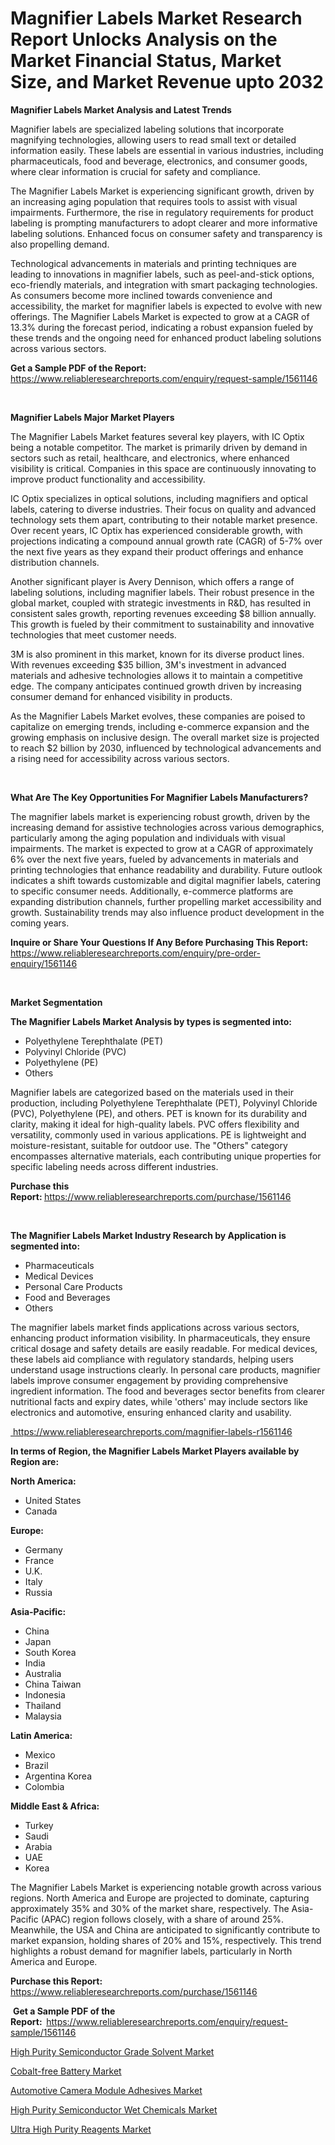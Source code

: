 <p><h1>Magnifier Labels Market Research Report Unlocks Analysis on the Market Financial Status, Market Size, and Market Revenue upto 2032</h1></p><p><strong>Magnifier Labels Market Analysis and Latest Trends</strong></p>
<p><p>Magnifier labels are specialized labeling solutions that incorporate magnifying technologies, allowing users to read small text or detailed information easily. These labels are essential in various industries, including pharmaceuticals, food and beverage, electronics, and consumer goods, where clear information is crucial for safety and compliance.</p><p>The Magnifier Labels Market is experiencing significant growth, driven by an increasing aging population that requires tools to assist with visual impairments. Furthermore, the rise in regulatory requirements for product labeling is prompting manufacturers to adopt clearer and more informative labeling solutions. Enhanced focus on consumer safety and transparency is also propelling demand.</p><p>Technological advancements in materials and printing techniques are leading to innovations in magnifier labels, such as peel-and-stick options, eco-friendly materials, and integration with smart packaging technologies. As consumers become more inclined towards convenience and accessibility, the market for magnifier labels is expected to evolve with new offerings. The Magnifier Labels Market is expected to grow at a CAGR of 13.3% during the forecast period, indicating a robust expansion fueled by these trends and the ongoing need for enhanced product labeling solutions across various sectors.</p></p>
<p><strong>Get a Sample PDF of the Report:&nbsp;</strong> <a href="https://www.reliableresearchreports.com/enquiry/request-sample/1561146?utm_campaign=28&utm_medium=2&utm_source=Github&utm_content=ia&utm_term=01022025&utm_id=magnifier-labels">https://www.reliableresearchreports.com/enquiry/request-sample/1561146</a></p>
<p>&nbsp;</p>
<p><strong>Magnifier Labels Major Market Players</strong></p>
<p><p>The Magnifier Labels Market features several key players, with IC Optix being a notable competitor. The market is primarily driven by demand in sectors such as retail, healthcare, and electronics, where enhanced visibility is critical. Companies in this space are continuously innovating to improve product functionality and accessibility.</p><p>IC Optix specializes in optical solutions, including magnifiers and optical labels, catering to diverse industries. Their focus on quality and advanced technology sets them apart, contributing to their notable market presence. Over recent years, IC Optix has experienced considerable growth, with projections indicating a compound annual growth rate (CAGR) of 5-7% over the next five years as they expand their product offerings and enhance distribution channels.</p><p>Another significant player is Avery Dennison, which offers a range of labeling solutions, including magnifier labels. Their robust presence in the global market, coupled with strategic investments in R&D, has resulted in consistent sales growth, reporting revenues exceeding $8 billion annually. This growth is fueled by their commitment to sustainability and innovative technologies that meet customer needs.</p><p>3M is also prominent in this market, known for its diverse product lines. With revenues exceeding $35 billion, 3M's investment in advanced materials and adhesive technologies allows it to maintain a competitive edge. The company anticipates continued growth driven by increasing consumer demand for enhanced visibility in products.</p><p>As the Magnifier Labels Market evolves, these companies are poised to capitalize on emerging trends, including e-commerce expansion and the growing emphasis on inclusive design. The overall market size is projected to reach $2 billion by 2030, influenced by technological advancements and a rising need for accessibility across various sectors.</p></p>
<p>&nbsp;</p>
<p><strong>What Are The Key Opportunities For Magnifier Labels Manufacturers?</strong></p>
<p><p>The magnifier labels market is experiencing robust growth, driven by the increasing demand for assistive technologies across various demographics, particularly among the aging population and individuals with visual impairments. The market is expected to grow at a CAGR of approximately 6% over the next five years, fueled by advancements in materials and printing technologies that enhance readability and durability. Future outlook indicates a shift towards customizable and digital magnifier labels, catering to specific consumer needs. Additionally, e-commerce platforms are expanding distribution channels, further propelling market accessibility and growth. Sustainability trends may also influence product development in the coming years.</p></p>
<p><strong>Inquire or Share Your Questions If Any Before Purchasing This Report:</strong> <a href="https://www.reliableresearchreports.com/enquiry/pre-order-enquiry/1561146?utm_campaign=28&utm_medium=2&utm_source=Github&utm_content=ia&utm_term=01022025&utm_id=magnifier-labels">https://www.reliableresearchreports.com/enquiry/pre-order-enquiry/1561146</a></p>
<p>&nbsp;</p>
<p><strong>Market Segmentation</strong></p>
<p><strong>The Magnifier Labels Market Analysis by types is segmented into:</strong></p>
<p><ul><li>Polyethylene Terephthalate (PET)</li><li>Polyvinyl Chloride (PVC)</li><li>Polyethylene (PE)</li><li>Others</li></ul></p>
<p><p>Magnifier labels are categorized based on the materials used in their production, including Polyethylene Terephthalate (PET), Polyvinyl Chloride (PVC), Polyethylene (PE), and others. PET is known for its durability and clarity, making it ideal for high-quality labels. PVC offers flexibility and versatility, commonly used in various applications. PE is lightweight and moisture-resistant, suitable for outdoor use. The "Others" category encompasses alternative materials, each contributing unique properties for specific labeling needs across different industries.</p></p>
<p><strong>Purchase this Report:&nbsp;</strong><a href="https://www.reliableresearchreports.com/purchase/1561146?utm_campaign=28&utm_medium=2&utm_source=Github&utm_content=ia&utm_term=01022025&utm_id=magnifier-labels">https://www.reliableresearchreports.com/purchase/1561146</a></p>
<p>&nbsp;</p>
<p><strong>The Magnifier Labels Market Industry Research by Application is segmented into:</strong></p>
<p><ul><li>Pharmaceuticals</li><li>Medical Devices</li><li>Personal Care Products</li><li>Food and Beverages</li><li>Others</li></ul></p>
<p><p>The magnifier labels market finds applications across various sectors, enhancing product information visibility. In pharmaceuticals, they ensure critical dosage and safety details are easily readable. For medical devices, these labels aid compliance with regulatory standards, helping users understand usage instructions clearly. In personal care products, magnifier labels improve consumer engagement by providing comprehensive ingredient information. The food and beverages sector benefits from clearer nutritional facts and expiry dates, while 'others' may include sectors like electronics and automotive, ensuring enhanced clarity and usability.</p></p>
<p><a href="https://www.reliableresearchreports.com/magnifier-labels-r1561146?utm_campaign=28&utm_medium=2&utm_source=Github&utm_content=ia&utm_term=01022025&utm_id=magnifier-labels">&nbsp;https://www.reliableresearchreports.com/magnifier-labels-r1561146</a></p>
<p><strong>In terms of Region, the Magnifier Labels Market Players available by Region are:</strong></p>
<p>
    <p> <strong> North America: </strong>
        <ul>
            <li>United States</li>
            <li>Canada</li>
        </ul>
        </p> 
    <p> <strong> Europe: </strong>
        <ul>
            <li>Germany</li>
            <li>France</li>
            <li>U.K.</li>
            <li>Italy</li>
            <li>Russia</li>
        </ul>
        </p> 
    <p> <strong> Asia-Pacific: </strong>
        <ul>
            <li>China</li>
            <li>Japan</li>
            <li>South Korea</li>
            <li>India</li>
            <li>Australia</li>
            <li>China Taiwan</li>
            <li>Indonesia</li>
            <li>Thailand</li>
            <li>Malaysia</li>
        </ul>
        </p> 
    <p> <strong> Latin America: </strong>
        <ul>
            <li>Mexico</li>
            <li>Brazil</li>
            <li>Argentina Korea</li>
            <li>Colombia</li>
        </ul>
        </p> 
    <p> <strong> Middle East & Africa: </strong>
        <ul>
            <li>Turkey</li>
            <li>Saudi</li>
            <li>Arabia</li>
            <li>UAE</li>
            <li>Korea</li>
        </ul>
    </p>
    </p>
<p><p>The Magnifier Labels Market is experiencing notable growth across various regions. North America and Europe are projected to dominate, capturing approximately 35% and 30% of the market share, respectively. The Asia-Pacific (APAC) region follows closely, with a share of around 25%. Meanwhile, the USA and China are anticipated to significantly contribute to market expansion, holding shares of 20% and 15%, respectively. This trend highlights a robust demand for magnifier labels, particularly in North America and Europe.</p></p>
<p><strong>Purchase this Report: </strong><a href="https://www.reliableresearchreports.com/purchase/1561146?utm_campaign=28&utm_medium=2&utm_source=Github&utm_content=ia&utm_term=01022025&utm_id=magnifier-labels">https://www.reliableresearchreports.com/purchase/1561146</a></p>
<p>&nbsp;<strong>Get a Sample PDF of the Report:&nbsp;&nbsp;</strong><a href="https://www.reliableresearchreports.com/enquiry/request-sample/1561146?utm_campaign=28&utm_medium=2&utm_source=Github&utm_content=ia&utm_term=01022025&utm_id=magnifier-labels">https://www.reliableresearchreports.com/enquiry/request-sample/1561146</a></p>
<p><strong></strong></p>
<p><p><a href="https://github.com/letisharempel95/Market-Research-Report-List-1/blob/main/high-purity-semiconductor-grade-solvent-market.md?utm_campaign=28&utm_medium=2&utm_source=Github&utm_content=ia&utm_term=01022025&utm_id=magnifier-labels">High Purity Semiconductor Grade Solvent Market</a></p><p><a href="https://github.com/lehumiston1971679/Market-Research-Report-List-1/blob/main/cobalt-free-battery-market.md?utm_campaign=28&utm_medium=2&utm_source=Github&utm_content=ia&utm_term=01022025&utm_id=magnifier-labels">Cobalt-free Battery Market</a></p><p><a href="https://github.com/ajatawlasta/Market-Research-Report-List-1/blob/main/automotive-camera-module-adhesives-market.md?utm_campaign=28&utm_medium=2&utm_source=Github&utm_content=ia&utm_term=01022025&utm_id=magnifier-labels">Automotive Camera Module Adhesives Market</a></p><p><a href="https://github.com/semiensamuel72378/Market-Research-Report-List-1/blob/main/high-purity-semiconductor-wet-chemicals-market.md?utm_campaign=28&utm_medium=2&utm_source=Github&utm_content=ia&utm_term=01022025&utm_id=magnifier-labels">High Purity Semiconductor Wet Chemicals Market</a></p><p><a href="https://github.com/locarol73/Market-Research-Report-List-1/blob/main/ultra-high-purity-reagents-market.md?utm_campaign=28&utm_medium=2&utm_source=Github&utm_content=ia&utm_term=01022025&utm_id=magnifier-labels">Ultra High Purity Reagents Market</a></p></p>